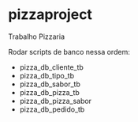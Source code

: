 # pizzaproject
Trabalho Pizzaria

Rodar scripts de banco nessa ordem:
* pizza_db_cliente_tb
* pizza_db_tipo_tb
* pizza_db_sabor_tb
* pizza_db_pizza_tb
* pizza_db_pizza_sabor
* pizza_db_pedido_tb
